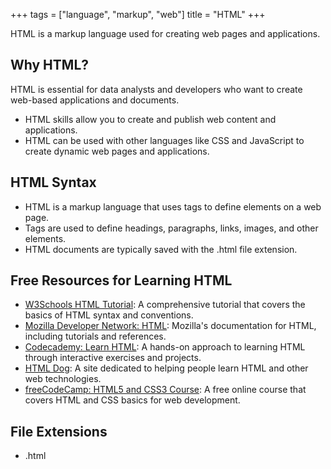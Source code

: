 +++
tags = ["language", "markup", "web"]
title = "HTML"
+++

HTML is a markup language used for creating web pages and applications.

## Why HTML?

HTML is essential for data analysts and developers who want to create web-based applications and documents.

- HTML skills allow you to create and publish web content and applications.
- HTML can be used with other languages like CSS and JavaScript to create dynamic web pages and applications.

## HTML Syntax

- HTML is a markup language that uses tags to define elements on a web page.
- Tags are used to define headings, paragraphs, links, images, and other elements.
- HTML documents are typically saved with the .html file extension.

## Free Resources for Learning HTML

- [W3Schools HTML Tutorial](https://www.w3schools.com/html/): A comprehensive tutorial that covers the basics of HTML syntax and conventions.
- [Mozilla Developer Network: HTML](https://developer.mozilla.org/en-US/docs/Web/HTML): Mozilla's documentation for HTML, including tutorials and references.
- [Codecademy: Learn HTML](https://www.codecademy.com/learn/learn-html): A hands-on approach to learning HTML through interactive exercises and projects.
- [HTML Dog](https://htmldog.com/): A site dedicated to helping people learn HTML and other web technologies.
- [freeCodeCamp: HTML5 and CSS3 Course](https://www.freecodecamp.org/learn/responsive-web-design/): A free online course that covers HTML and CSS basics for web development.

## File Extensions

- .html
